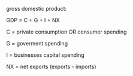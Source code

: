 gross domestic product: 

GDP = C + G + I + NX

C = private consumption OR consumer spending

G = goverment spending

I = businesses capital spending

NX = net exports (exports - imports)
